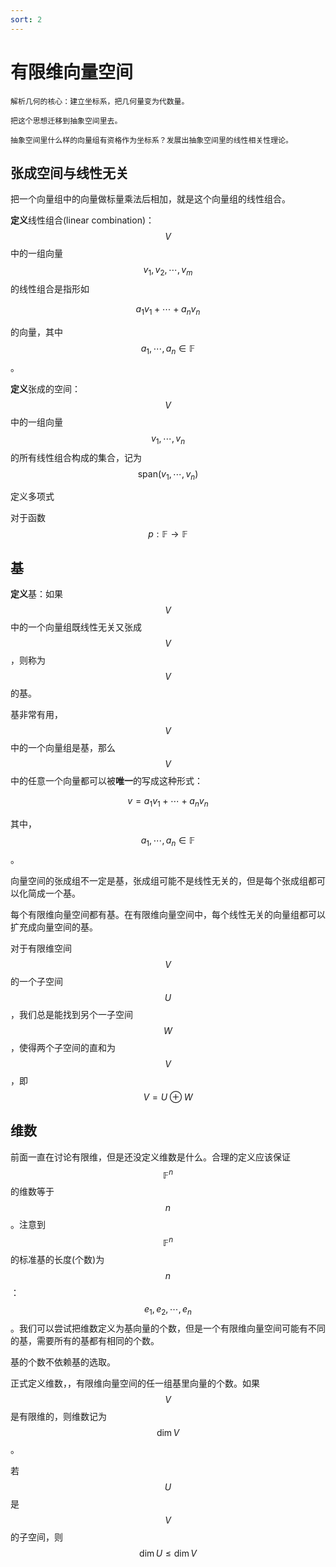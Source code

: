 ```yaml
---
sort: 2
---
```

# 有限维向量空间

```note
解析几何的核心：建立坐标系，把几何量变为代数量。

把这个思想迁移到抽象空间里去。

抽象空间里什么样的向量组有资格作为坐标系？发展出抽象空间里的线性相关性理论。
```

## 张成空间与线性无关

把一个向量组中的向量做标量乘法后相加，就是这个向量组的线性组合。

**定义**线性组合(linear combination)： $$ V $$ 中的一组向量 $$ v_1, v_2, \cdots, v_m $$ 的线性组合是指形如

$$ a_1 v_1 + \cdots + a_n v_n $$

的向量，其中 $$ a_1, \cdots ,a_n \in \mathbb{F} $$。

**定义**张成的空间：$$ V $$ 中的一组向量 $$ v_1, \cdots, v_n $$ 的所有线性组合构成的集合，记为 $$ \text{span}(v_1, \cdots, v_n) $$


定义多项式

对于函数 $$ p : \mathbb{F} \to \mathbb{F} $$ 


## 基

**定义**基：如果 $$ V $$ 中的一个向量组既线性无关又张成 $$ V $$ ，则称为 $$ V $$ 的基。

基非常有用， $$ V $$ 中的一个向量组是基，那么 $$ V $$ 中的任意一个向量都可以被**唯一**的写成这种形式：

$$ v = a_1 v_1 + \cdots + a_n v_n $$ 

其中，$$ a_1, \cdots, a_n \in \mathbb{F} $$。

向量空间的张成组不一定是基，张成组可能不是线性无关的，但是每个张成组都可以化简成一个基。

每个有限维向量空间都有基。在有限维向量空间中，每个线性无关的向量组都可以扩充成向量空间的基。

对于有限维空间 $$ V $$ 的一个子空间 $$ U $$ ，我们总是能找到另个一子空间 $$ W $$，使得两个子空间的直和为 $$ V $$，即 $$ V = U \oplus W $$


## 维数

前面一直在讨论有限维，但是还没定义维数是什么。合理的定义应该保证 $$ \mathbb{F}^n $$ 的维数等于 $$ n $$。注意到 $$ \mathbb{F}^n $$ 的标准基的长度(个数)为 $$ n $$ ： $$ e_1,e_2,\cdots, e_n $$。我们可以尝试把维数定义为基向量的个数，但是一个有限维向量空间可能有不同的基，需要所有的基都有相同的个数。

基的个数不依赖基的选取。

正式定义维数，，有限维向量空间的任一组基里向量的个数。如果 $$ V $$ 是有限维的，则维数记为 $$ \dim V $$。

若 $$ U $$ 是 $$ V $$ 的子空间，则 $$ \dim U \le \dim V $$






